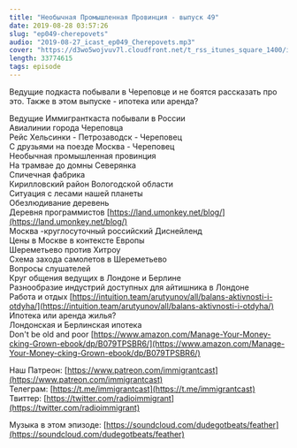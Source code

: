 ```yaml
---
title: "Необычная Промышленная Провинция - выпуск 49"
date: 2019-08-28 03:57:26
slug: "ep049-cherepovets"
audio: "2019-08-27_icast_ep049_Cherepovets.mp3"
cover: "https://d3wo5wojvuv7l.cloudfront.net/t_rss_itunes_square_1400/images.spreaker.com/original/d20daaa729fc8cae11f6717f5c961b50.jpg"
length: 33774615
tags: episode
---
```

Ведущие подкаста побывали в Череповце и не боятся рассказать про это. Также в этом выпуске - ипотека или аренда?  
  
Ведущие Иммигранткаста побывали в России  
Авиалинии города Череповца  
Рейс Хельсинки - Петрозаводск - Череповец  
С друзьями на поезде Москва - Череповец  
Необычная промышленная провинция  
На трамвае до домны Северянка  
Спичечная фабрика  
Кирилловский район Вологодской области  
Ситуация с лесами нашей планеты  
Обезлюдивание деревень  
Деревня программистов [https://land.umonkey.net/blog/](https://land.umonkey.net/blog/)  
Москва -круглосуточный российский Диснейленд  
Цены в Москве в контексте Европы  
Шереметьево против Хитроу  
Схема захода самолетов в Шереметьево  
Вопросы слушателей  
Круг общения ведущих в Лондоне и Берлине  
Разнообразие индустрий доступных для айтишника в Лондоне  
Работа и отдых [https://intuition.team/arutyunov/all/balans-aktivnosti-i-otdyha/](https://intuition.team/arutyunov/all/balans-aktivnosti-i-otdyha/)  
Ипотека или аренда жилья?  
Лондонская и Берлинская ипотека  
Don't be old and poor [https://www.amazon.com/Manage-Your-Money-cking-Grown-ebook/dp/B079TPSBR6/](https://www.amazon.com/Manage-Your-Money-cking-Grown-ebook/dp/B079TPSBR6/)  
  
Наш Патреон: [https://www.patreon.com/immigrantcast](https://www.patreon.com/immigrantcast)  
Телеграм: [https://t.me/immigrantcast](https://t.me/immigrantcast)  
Твиттер: [https://twitter.com/radioimmigrant](https://twitter.com/radioimmigrant)  
  
Музыка в этом эпизоде: [https://soundcloud.com/dudegotbeats/feather](https://soundcloud.com/dudegotbeats/feather)

